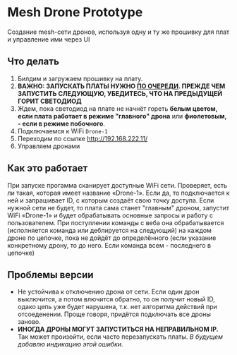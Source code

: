 # Mesh Drone Prototype
Создание mesh-сети дронов, используя одну и ту же прошивку для плат и управление ими через UI

## Что делать
1. Билдим и загружаем прошивку на плату.
2. **ВАЖНО: ЗАПУСКАТЬ ПЛАТЫ НУЖНО <u>ПО ОЧЕРЕДИ</u>. ПРЕЖДЕ ЧЕМ ЗАПУСТИТЬ СЛЕДУЮЩУЮ, УБЕДИТЕСЬ, ЧТО НА ПРЕДЫДУЩЕЙ ГОРИТ СВЕТОДИОД**
3. Ждем, пока светодиод на плате не начнёт гореть **белым цветом, если плата работает в режиме "главного" дрона** или **фиолетовым, - если в режиме побочного**.
4. Подключаемся к WiFi `Drone-1`
5. Переходим по ссылке http://192.168.222.11/
6. Управляем дронами

## Как это работает
При запуске прогамма сканирует доступные WiFi сети. Проверяет, есть ли такая, которая имеет название «Drone-1». Если да, то подключается к ней и запрашивает ID, с которым создаёт свою точку доступа. Если нужной сети не будет, то плата сама станет "главным" дроном, запустит WiFi «Drone-1» и будет обрабатывать основные запросы и работу с пользователем. При поступлении команды с веба она обрабатывается (исполняется команда или деблируется на следующий) на каждом дроне по цепочке, пока не дойдёт до определённого (если указание конкретному дрону, то до него. Если команда всем - последнего в цепочке)

## Проблемы версии
- Не устойчива к отключению дрона от сети. Если один дрон выключится, а потом влючится обратно, то он получит новый ID, одако цепь уже будет нарушена, т.к. нет алгоритма действий при отсоеденении. Проще говоря, придётся подключать все дроны заново.
- **ИНОГДА ДРОНЫ МОГУТ ЗАПУСТИТЬСЯ НА НЕПРАВИЛЬНОМ IP.** Так может произойти, если часто перезапускать платы. <i>В будущем добавлю индикацию этой ошибки.</i>
